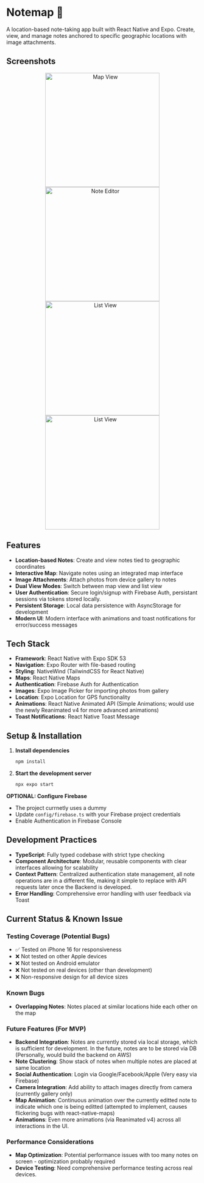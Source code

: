 # Notemap 📍

A location-based note-taking app built with React Native and Expo. Create, view, and manage notes anchored to specific geographic locations with image attachments.

## Screenshots

<div align="center">
  <img src="screenshots/screenshot1.png" alt="Map View" width="300"/>
  <img src="screenshots/screenshot2.png" alt="Note Editor" width="300"/>
</div>

<div align="center">
  <img src="screenshots/screenshot3.png" alt="List View" width="300"/>
  <img src="screenshots/screenshot4.png" alt="List View" width="300"/>
</div>

## Features

- **Location-based Notes**: Create and view notes tied to geographic coordinates
- **Interactive Map**: Navigate notes using an integrated map interface
- **Image Attachments**: Attach photos from device gallery to notes
- **Dual View Modes**: Switch between map view and list view
- **User Authentication**: Secure login/signup with Firebase Auth, persistant sessions via tokens stored locally.
- **Persistent Storage**: Local data persistence with AsyncStorage for development
- **Modern UI**: Modern interface with animations and toast notifications for error/success messages

## Tech Stack

- **Framework**: React Native with Expo SDK 53
- **Navigation**: Expo Router with file-based routing
- **Styling**: NativeWind (TailwindCSS for React Native)
- **Maps**: React Native Maps
- **Authentication**: Firebase Auth for Authentication
- **Images**: Expo Image Picker for importing photos from gallery
- **Location**: Expo Location for GPS functionality
- **Animations**: React Native Animated API (Simple Animations; would use the newly Reanimated v4 for more advanced animations)
- **Toast Notifications**: React Native Toast Message

## Setup & Installation

1. **Install dependencies**
   ```bash
   npm install
   ```
2. **Start the development server**
   ```bash
   npx expo start
   ```

 **OPTIONAL: Configure Firebase**
   - The project currnetly uses a dummy 
   - Update `config/firebase.ts` with your Firebase project credentials 
   - Enable Authentication in Firebase Console

## Development Practices

- **TypeScript**: Fully typed codebase with strict type checking
- **Component Architecture**: Modular, reusable components with clear interfaces allowing for scalability
- **Context Pattern**: Centralized authentication state management, all note operations are in a different file, making it simple to replace with API requests later once the Backend is developed.
- **Error Handling**: Comprehensive error handling with user feedback via Toast

## Current Status & Known Issue

### Testing Coverage (Potential Bugs)
- ✅ Tested on iPhone 16 for responsiveness
- ❌ Not tested on other Apple devices
- ❌ Not tested on Android emulator
- ❌ Not tested on real devices (other than development)
- ❌ Non-responsive design for all device sizes

### Known Bugs
- **Overlapping Notes**: Notes placed at similar locations hide each other on the map

### Future Features (For MVP)
- **Backend Integration**: Notes are currently stored via local storage, which is sufficient for development. In the future, notes are to be stored via DB (Personally, would build the backend on AWS)
- **Note Clustering**: Show stack of notes when multiple notes are placed at same location
- **Social Authentication**: Login via Google/Facebook/Apple (Very easy via Firebase)
- **Camera Integration**: Add ability to attach images directly from camera (currently gallery only)
- **Map Animation**: Continuous animation over the currently editted note to indicate which one is being editted (attempted to implement, causes flickering bugs with react-native-maps)
- **Animations**: Even more animations (via Reanimated v4) across all interactions in the UI.

### Performance Considerations
- **Map Optimization**: Potential performance issues with too many notes on screen - optimization probably required
- **Device Testing**: Need comprehensive performance testing across real devices.

